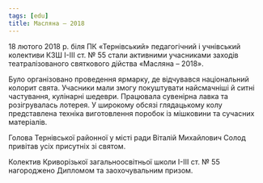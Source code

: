 ```yaml
---
tags: [edu]
title: Масляна – 2018
---
```


18 лютого 2018 р. біля ПК «Тернівський» педагогічний і учнівський колективи КЗШ І-ІІІ ст. № 55 стали активними учасниками заходів театралізованого святкового дійства «Масляна – 2018».

Було організовано проведення ярмарку, де відчувався національний колорит свята. Учасники мали змогу покуштувати найсмачніші й ситні частування, кулінарні шедеври. Працювала сувенірна лавка та розігрувалась лотерея. У широкому обсязі глядацькому колу представлена техніка виготовлення поробок із мішковини та сучасних матеріалів.

Голова Тернівської районної у місті ради Віталій Михайлович Солод привітав усіх присутніх зі святом.

Колектив Криворізької загальноосвітньої школи І-ІІІ ст. № 55 нагороджено Дипломом та заохочувальним призом.

<slideshow id="72157693602239385"></slideshow>

